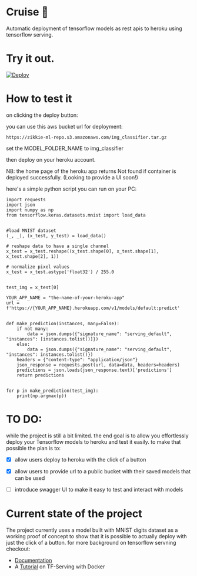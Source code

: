 # Cruise :rocket:

Automatic deployment of tensorflow models as rest apis to heroku using tensorflow serving.

# Try it out.

[![Deploy](https://www.herokucdn.com/deploy/button.svg)](https://heroku.com/deploy?template=https://github.com/JesuFemi-O/Cruise)

# How to test it

on clicking the deploy button:

you can use this aws bucket url for deployment:

```
https://zikkie-ml-repo.s3.amazonaws.com/img_classifier.tar.gz
```

set the MODEL_FOLDER_NAME to img_classifier

then deploy on your heroku account.

NB: the home page of the heroku app returns Not found if container is deployed successfully. (Looking to provide a UI soon!)

here's a simple python script you can run on your PC:

```
import requests
import json
import numpy as np
from tensorflow.keras.datasets.mnist import load_data


#load MNIST dataset
(_, _), (x_test, y_test) = load_data()

# reshape data to have a single channel
x_test = x_test.reshape((x_test.shape[0], x_test.shape[1], x_test.shape[2], 1))

# normalize pixel values
x_test = x_test.astype('float32') / 255.0


test_img = x_test[0]

YOUR_APP_NAME = "the-name-of-your-heroku-app"
url = f'https://{YOUR_APP_NAME}.herokuapp.com/v1/models/default:predict'


def make_prediction(instances, many=False):
    if not many:
        data = json.dumps({"signature_name": "serving_default", "instances": [instances.tolist()]})
    else:
        data = json.dumps({"signature_name": "serving_default", "instances": instances.tolist()})
    headers = {"content-type": "application/json"}
    json_response = requests.post(url, data=data, headers=headers)
    predictions = json.loads(json_response.text)['predictions']
    return predictions


for p in make_prediction(test_img):
    print(np.argmax(p))
```

# TO DO:

while the project is still a bit limited. the end goal is to allow you effortlessly deploy your Tensorflow models to heroku and test it easily. to make that possible the plan is to:

- [x] allow users deploy to heroku with the click of a button

- [x] allow users to provide url to a public bucket with their saved models that can be used

- [ ] introduce swagger UI to make it easy to test and interact with models

# Current state of the project

The project currently uses a model built with MNIST digits dataset as a working proof of concept to show that it is possible to actually deploy with just the click of a button. for more background on tensorflow servning checkout:

- [Documentation](https://www.tensorflow.org/tfx/guide/serving)
- A [Tutorial](https://neptune.ai/blog/how-to-serve-machine-learning-models-with-tensorflow-serving-and-docker) on TF-Serving with Docker
